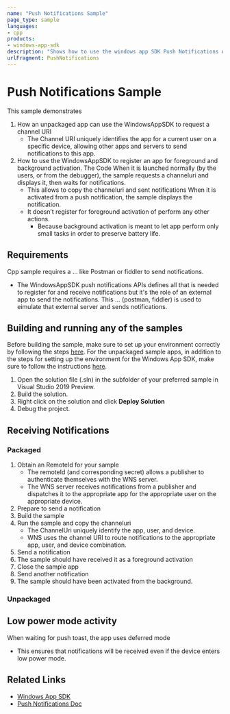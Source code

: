 ```yaml
---
name: "Push Notifications Sample" 
page_type: sample
languages:
- cpp
products: 
- windows-app-sdk
description: "Shows how to use the windows app SDK Push Notifications APIs from an unpackaged app"
urlFragment: PushNotifications
---
```

# Push Notifications Sample
This sample demonstrates 
1. How an unpackaged app can use the WindowsAppSDK to request a channel URI
    * The Channel URI uniquely identifies the app for a current user on a specific device, allowing other apps and servers to send notifications to this app.
2.	How to use the WindowsAppSDK to register an app for foreground and background activation.
The Code
When it is launched normally (by the users, or from the debugger), the sample requests a channeluri and displays it, then waits for notifications.
    * This allows to copy the channeluri and sent notifications
When it is activated from a push notification, the sample displays the notification.
    * It doesn’t register for foreground activation of perform any other actions.
       * Because background activation is meant to let app perform only small tasks in order to preserve battery life.
## Requirements
Cpp sample requires a ... like Postman or fiddler to send notifications.
* The WindowsAppSDK push notifications APIs defines all that is needed to register for and receive notifications but it's the role of an external app to send the notifications.
This ... (postman, fiddler) is used to eimulate that external server and sends notifications.

## Building and running any of the samples 
Before building the sample, make sure to set up your environment correctly by following the steps [here](https://docs.microsoft.com/windows/apps/windows-app-sdk/set-up-your-development-environment).
For the unpackaged sample apps, in addition to the steps for setting up the environment for the Windows App SDK, make sure to follow the instructions [here](https://docs.microsoft.com/windows/apps/windows-app-sdk/deploy-unpackaged-apps).

1. Open the solution file (.sln) in the subfolder of your preferred sample in Visual Studio 2019 Preview.
2. Build the solution.
3. Right click on the solution and click **Deploy Solution**
4. Debug the project.

## Receiving Notifications
### Packaged
1.	Obtain an RemoteId for your sample
    * The remoteId (and corresponding secret) allows a publisher to authenticate themselves with the WNS server.
    * The WNS server receives notifications from a publisher and dispatches it to the appropriate app for the appropriate user on the appropriate device.
2.	Prepare to send a notification
3.	Build the sample
4.	Run the sample and copy the channeluri
    * The ChannelUri uniquely identify the app, user, and device.
    * WNS uses the channel URI to route notifications to the appropriate app, user, and device combination.
5.	Send a notification
6.	The sample should have received it as a foreground activation
7.	Close the sample app
8.	Send another notification
9.	The sample should have been activated from the background.
### Unpackaged
## Low power mode activity
When waiting for push toast, the app uses deferred mode 
* This ensures that notifications will be received even if the device enters low power mode.

## Related Links
- [Windows App SDK](https://docs.microsoft.com/windows/apps/windows-app-sdk/)
- [Push Notifications Doc]()
